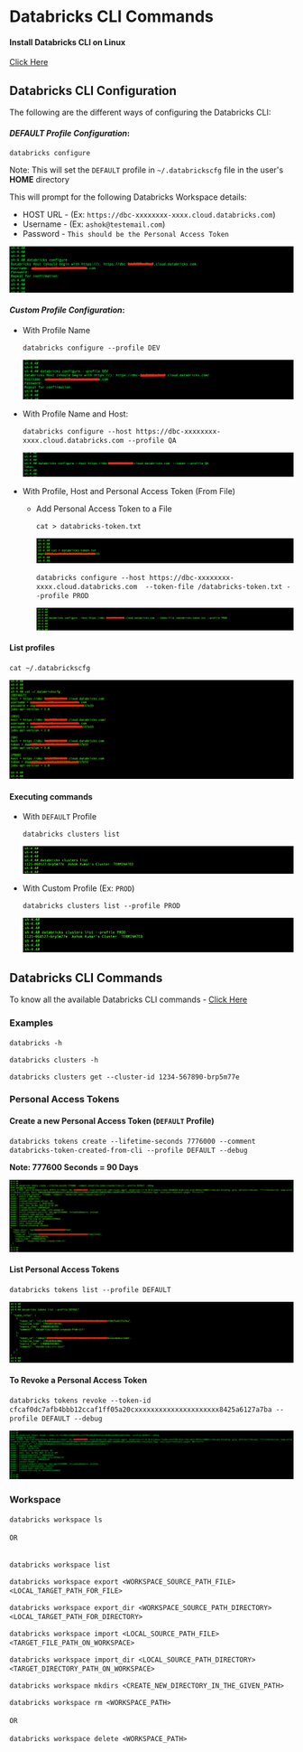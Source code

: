 # Databricks CLI Commands

#### Install Databricks CLI on Linux

[Click Here](https://github.com/AshokKumarChoppadandi/cloud-examples/blob/main/AWS/Docs/InstallDatabricksCLI.md)

## Databricks CLI Configuration

The following are the different ways of configuring the Databricks CLI:

#### ***DEFAULT Profile Configuration***:

```
databricks configure
```

Note: This will set the `DEFAULT` profile in `~/.databrickscfg` file in the user's **HOME** directory

This will prompt for the following Databricks Workspace details:

* HOST URL - (Ex: `https://dbc-xxxxxxxx-xxxx.cloud.databricks.com`)
* Username - (Ex: `ashok@testemail.com`)
* Password - `This should be the Personal Access Token`

<img src="../Screenshots/Databricks/CLI/Configure/1DBCLIConfigure1.png">

#### ***Custom Profile Configuration***:

* With Profile Name

  ```
  databricks configure --profile DEV
  ```
  
  <img src="../Screenshots/Databricks/CLI/Configure/1DBCLIConfigure2.png">

* With Profile Name and Host:
  
  ```
  databricks configure --host https://dbc-xxxxxxxx-xxxx.cloud.databricks.com --profile QA
  ```
  
  <img src="../Screenshots/Databricks/CLI/Configure/1DBCLIConfigure3.png">

* With Profile, Host and Personal Access Token (From File)
  * Add Personal Access Token to a File
    
    ```
    cat > databricks-token.txt
    ```

    <img src="../Screenshots/Databricks/CLI/Configure/1DBCLIConfigure4.png">
    
    ```
    databricks configure --host https://dbc-xxxxxxxx-xxxx.cloud.databricks.com  --token-file /databricks-token.txt --profile PROD
    ```

    <img src="../Screenshots/Databricks/CLI/Configure/1DBCLIConfigure5.png">

#### List profiles

```
cat ~/.databrickscfg
```

<img src="../Screenshots/Databricks/CLI/Configure/1DBCLIConfigure6.png">

#### Executing commands 

* With `DEFAULT` Profile
  
  ```
  databricks clusters list
  ```

  <img src="../Screenshots/Databricks/CLI/Configure/1DBCLIConfigure7.png">

* With Custom Profile (Ex: `PROD`)

  ```
  databricks clusters list --profile PROD
  ```
  
  <img src="../Screenshots/Databricks/CLI/Configure/1DBCLIConfigure8.png">

## Databricks CLI Commands

To know all the available Databricks CLI commands - [Click Here](https://docs.databricks.com/en/dev-tools/cli/commands.html)

### Examples

```
databricks -h
```

```
databricks clusters -h
```

```
databricks clusters get --cluster-id 1234-567890-brp5m77e
```

### Personal Access Tokens

#### Create a new Personal Access Token (`DEFAULT` Profile)

```
databricks tokens create --lifetime-seconds 7776000 --comment databricks-token-created-from-cli --profile DEFAULT --debug
```

**Note: 777600 Seconds = 90 Days**

<img src="../Screenshots/Databricks/CLI/Commands/1CreateAccessToken.png">

#### List Personal Access Tokens

```
databricks tokens list --profile DEFAULT
```

<img src="../Screenshots/Databricks/CLI/Commands/2AccessTokenList.png">

#### To Revoke a Personal Access Token

```
databricks tokens revoke --token-id cfcaf0dc7afb4bbb12ccaf1ff05a20cxxxxxxxxxxxxxxxxxxxxx8425a6127a7ba --profile DEFAULT --debug
```

<img src="../Screenshots/Databricks/CLI/Commands/3RevokeToken.png">

### Workspace

```
databricks workspace ls

OR


databricks workspace list
```

```
databricks workspace export <WORKSPACE_SOURCE_PATH_FILE> <LOCAL_TARGET_PATH_FOR_FILE>
```

```
databricks workspace export_dir <WORKSPACE_SOURCE_PATH_DIRECTORY> <LOCAL_TARGET_PATH_FOR_DIRECTORY>
```

```
databricks workspace import <LOCAL_SOURCE_PATH_FILE> <TARGET_FILE_PATH_ON_WORKSPACE>
```

```
databricks workspace import_dir <LOCAL_SOURCE_PATH_DIRECTORY> <TARGET_DIRECTORY_PATH_ON_WORKSPACE>
```

```
databricks workspace mkdirs <CREATE_NEW_DIRECTORY_IN_THE_GIVEN_PATH>
```

```
databricks workspace rm <WORKSPACE_PATH>

OR

databricks workspace delete <WORKSPACE_PATH>
```
